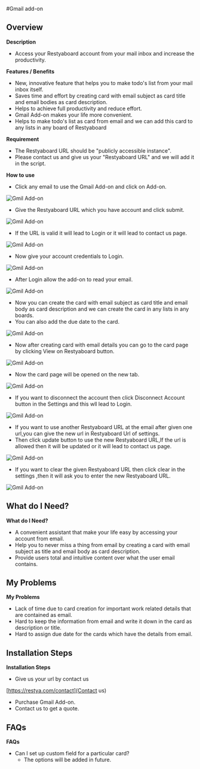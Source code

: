 #Gmail add-on

## Overview

**Description**

* Access your Restyaboard account from your mail inbox and increase the productivity.

**Features / Benefits**

* New, innovative feature that helps you to make todo's list from your mail inbox itself.
* Saves time and effort by creating card with email subject as card title and email bodies as card description.
* Helps to achieve full productivity and reduce effort.
* Gmail Add-on makes your life more convenient.
* Helps to make todo's list as card from email and we can add this card to any lists in any board of Restyaboard

**Requirement**

* The Restyaboard URL should be "publicly accessible instance".
* Please contact us and give us your "Restyaboard URL" and we will add it in the script.

**How to use**

* Click any email to use the Gmail Add-on and click on Add-on.

![Gmil Add-on](gmail-addon-1.png "Gmil Add-on")  

* Give the Restyaboard URL which you have account and click submit.

![Gmil Add-on](gmail-addon-2.png "Gmil Add-on")  

* If the URL is valid it will lead to Login or it will lead to contact us page.

![Gmil Add-on](gmail-addon-3.png "Gmil Add-on")  

* Now give your account credentials to Login.

![Gmil Add-on](gmail-addon-3.png "Gmil Add-on")  

* After Login allow the add-on to read your email.

![Gmil Add-on](gmail-addon-4.png "Gmil Add-on")  

* Now you can create the card with email subject as card title and email body as card description and we can create the card in any lists in any boards.
* You can also add the due date to the card.

![Gmil Add-on](gmail-addon-6.png "Gmil Add-on")  

* Now after creating card with email details you can go to the card page by clicking View on Restyaboard button.

![Gmil Add-on](gmail-addon-7.png "Gmil Add-on")  

* Now the card page will be opened on the new tab.

![Gmil Add-on](gmail-addon-11.png "Gmil Add-on")  

* If you want to disconnect the account then click Disconnect Account button in the Settings and this wll lead to Login.

![Gmil Add-on](gmail-addon-8.png "Gmil Add-on")  

* If you want to use another Restyaboard URL at the email after given one url,you can give the new url in Restyaboard Url of settings.
* Then click update button to use the new Restyaboard URL,If the url is allowed then it will be updated or it will lead to contact us page.

![Gmil Add-on](gmail-addon-9.png "Gmil Add-on")  

* If you want to clear the given Restyaboard URL then click clear in the settings ,then it will ask you to enter the new Restyaboard URL.

![Gmil Add-on](gmail-addon-10.png "Gmil Add-on")  

## What do I Need?

**What do I Need?**
* A convenient assistant that make your life easy by accessing your account from email.
* Help you to never miss a thing from email by creating a card with email subject as title and email body as card description.
* Provide users total and intuitive content over what the user email contains.

## My Problems

**My Problems**
* Lack of time due to card creation for important work related details that are contained as email.
* Hard to keep the information from email and write it down in the card as description or title.
* Hard to assign due date for the cards which have the details from email.

## Installation Steps

**Installation Steps**
* Give us your url by contact us

[https://restya.com/contact](Contact us)

* Purchase Gmail Add-on.
* Contact us to get a quote.

## FAQs

**FAQs**

* Can I set up custom field for a particular card?
  - The options will be added in future.